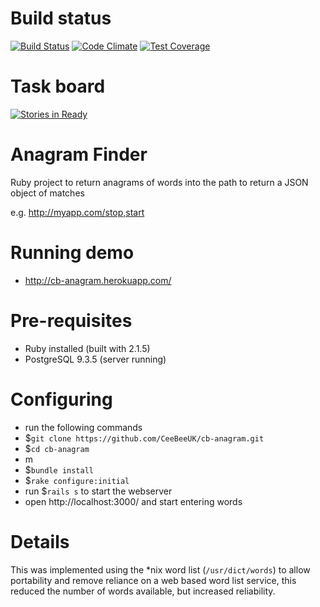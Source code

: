 # Build status
[![Build Status](https://travis-ci.org/CeeBeeUK/cb-anagram.svg)](https://travis-ci.org/CeeBeeUK/cb-anagram)
[![Code Climate](https://codeclimate.com/github/CeeBeeUK/cb-anagram/badges/gpa.svg)](https://codeclimate.com/github/CeeBeeUK/cb-anagram)
[![Test Coverage](https://codeclimate.com/github/CeeBeeUK/cb-anagram/badges/coverage.svg)](https://codeclimate.com/github/CeeBeeUK/cb-anagram)

# Task board
[![Stories in Ready](https://badge.waffle.io/CeeBeeUK/cb-anagram.svg?label=ready&title=Ready)](http://waffle.io/CeeBeeUK/cb-anagram)

# Anagram Finder
Ruby project to return anagrams of words into the path to return a JSON object of matches

e.g. http://myapp.com/stop,start

# Running demo
* http://cb-anagram.herokuapp.com/

# Pre-requisites
* Ruby installed (built with 2.1.5)
* PostgreSQL 9.3.5 (server running)

# Configuring
* run the following commands
* $`git clone https://github.com/CeeBeeUK/cb-anagram.git`
* $`cd cb-anagram`
* m
* $`bundle install`
* $`rake configure:initial`
* run $`rails s` to start the webserver
* open http://localhost:3000/ and start entering words

# Details
This was implemented using the \*nix word list (`/usr/dict/words`) to allow portability and remove reliance
on a web based word list service, this reduced the number of words available, but increased reliability.